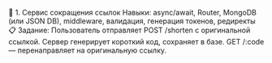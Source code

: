 🔧 1. Сервис сокращения ссылок
Навыки: async/await, Router, MongoDB (или JSON DB), middleware, валидация, генерация токенов, редиректы
📋 Задание:
Пользователь отправляет POST /shorten с оригинальной ссылкой.
Сервер генерирует короткий код, сохраняет в базе.
GET /:code — перенаправляет на оригинальную ссылку.
